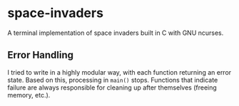 # space-invaders

A terminal implementation of space invaders built in C with GNU ncurses.

## Error Handling

I tried to write in a highly modular way, with each function returning an error state. Based on this, processing in `main()` stops. Functions that indicate failure are always responsible for cleaning up after themselves (freeing memory, etc.).

